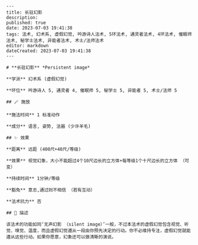 
    ---
    title: 长驻幻影
    description: 
    published: true
    date: 2023-07-03 19:41:38
    tags: 法术, 幻术系, 虚假幻觉, 吟游诗人法术, 5环法术, 通灵者法术, 4环法术, 催眠师法术, 秘学士法术, 异能者法术, 术士/法师法术
    editor: markdown
    dateCreated: 2023-07-03 19:41:38
    ---

    # **长驻幻影** *Persistent image*

    **学派** 幻术系 (虚假幻觉) 

    **环位** 吟游诗人 5, 通灵者 4, 催眠师 5, 秘学士 5, 异能者 5, 术士/法师 5

    ## 🪄 施放

    **施法时间** 1 标准动作

    **成分** 语言, 姿势, 法器 (少许羊毛)

    ## ✨ 效果  

    **距离** 远距 (400尺+40尺/等级) 

    **效果** 视觉幻象，大小不能超过4个10尺边长的立方体+每等级1个十尺边长的立方体 （可变） 

    **持续时间** 1分钟/等级 

    **豁免** 意志,通过则不相信 （若有互动）

    **法术抗力** 否

    ## 📖 描述

    该法术的功能如同‘无声幻影 （silent image）’一般，不过本法术的虚假幻觉包含视觉、听觉、嗅觉、温度，而且虚假幻觉遵从一段由你预先决定的行动。你不必维持专注，虚假幻觉就能遵从这些行动。如果你愿意，幻象还可以做清晰的演说。
    